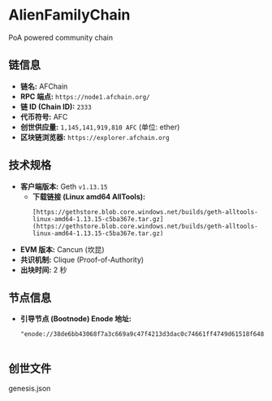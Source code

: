 # AlienFamilyChain

PoA powered community chain

## 链信息

* **链名:** AFChain
* **RPC 端点:** `https://node1.afchain.org/`
* **链 ID (Chain ID):** `2333`
* **代币符号:** AFC
* **创世供应量:** `1,145,141,919,810 AFC` (单位: ether)
* **区块链浏览器:** `https://explorer.afchain.org`

## 技术规格

* **客户端版本:** Geth `v1.13.15`
    * **下载链接 (Linux amd64 AllTools):**
        ```
        [https://gethstore.blob.core.windows.net/builds/geth-alltools-linux-amd64-1.13.15-c5ba367e.tar.gz](https://gethstore.blob.core.windows.net/builds/geth-alltools-linux-amd64-1.13.15-c5ba367e.tar.gz)
        ```
* **EVM 版本:** Cancun (坎昆)
* **共识机制:** Clique (Proof-of-Authority)
* **出块时间:** 2 秒

## 节点信息

* **引导节点 (Bootnode) Enode 地址:**
    ```
    "enode://38de6bb43068f7a3c669a9c47f4213d3dac0c74661ff4749d61518f6481f5573e6628ee549467cae1d98acb873babd2932a7d2fe6df10e34c626623f4e009c2a@156.226.173.114:30303"


## 创世文件

genesis.json
